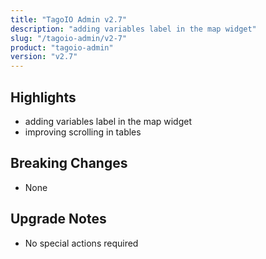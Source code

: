 ```yaml
---
title: "TagoIO Admin v2.7"
description: "adding variables label in the map widget"
slug: "/tagoio-admin/v2-7"
product: "tagoio-admin"
version: "v2.7"
---
```


## Highlights

- adding variables label in the map widget
- improving scrolling in tables

## Breaking Changes

- None

## Upgrade Notes

- No special actions required
